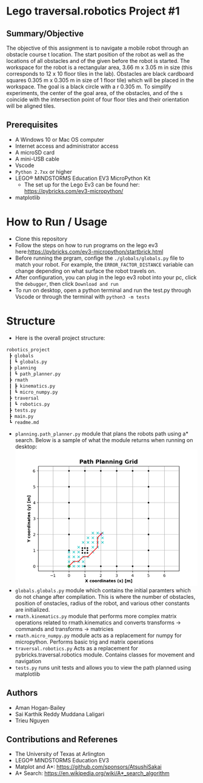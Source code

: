 # Lego traversal.robotics Project #1
## Summary/Objective
The objective of this assignment is to navigate a mobile robot through an obstacle course t
location. The start position of the robot as well as the locations of all obstacles and of the
given before the robot is started.
The workspace for the robot is a rectangular area, 3.66 m x 3.05 m in size (this corresponds to
12 x 10 floor tiles in the lab). Obstacles are black cardboard squares 0.305 m x 0.305 m in
size of 1 floor tile) which will be placed in the workspace. The goal is a black circle with a r
0.305 m. To simplify experiments, the center of the goal area, of the obstacles, and of the s
coincide with the intersection point of four floor tiles and their orientation will be aligned
tiles.

## Prerequisites
- A Windows 10 or Mac OS computer
- Internet access and administrator access
- A microSD card
- A mini-USB cable
- Vscode
- `Python 2.7xx` or higher
- LEGO® MINDSTORMS Education EV3 MicroPython Kit
    - The set up for the Lego Ev3 can be found her: https://pybricks.com/ev3-micropython/
- matplotlib

# How to Run / Usage
- Clone this repository
- Follow the steps on how to run programs on the lego ev3 here:https://pybricks.com/ev3-micropython/startbrick.html
- Before running the prgram, confige the `./globals/globals.py` file to match your robot. For example, the `ERROR_FACTOR_DISTANCE` variable can change depending on what surface the robot travels on.
- After configuration, you can plug in the lego ev3 robot into your pc, click the `debugger`, then click `Download and run`
- To run on desktop, open a python terminal and run the test.py through Vscode or through the terminal with `python3 -m tests`


# Structure
- Here is the overall project structure:
```
robotics_project
 ┣ globals
 ┃ ┗ globals.py
 ┣ planning
 ┃ ┗ path_planner.py
 ┣ rmath
 ┃ ┣ kinematics.py
 ┃ ┗ micro_numpy.py
 ┣ traversal
 ┃ ┗ robotics.py
 ┣ tests.py
 ┣ main.py
 ┗ readme.md
```
- `planning.path_planner.py` module that plans the robots path using a* search. Below is a sample of what the module returns when running on desktop: ![Image of path planner](planned_path.png)
- `globals.globals.py` module which contains the initial paramters which do not change after compilation. This is where the number of obstacles, position of onstacles, radius of the robot, and various other constants are initialized. 
- `rmath.kinematics.py` module that performs more complex matrix operations related to rmath.kinematics and converts transforms -> commands and transforms -> matricies
- `rmath.micro_numpy.py` module acts as a replacement for numpy for micropython. Performs basic trig and matrix operations
- `traversal.robotics.py` Acts as a replacement for pybricks.traversal.robotics module. Contains classes for movement and navigation
- `tests.py` runs unit tests and allows you to view the path planned using matplotlib

## Authors
- Aman Hogan-Bailey
- Sai Karthik Reddy Muddana Laligari
- Trieu Nguyen

## Contributions and Referenes
- The University of Texas at Arlington
- LEGO® MINDSTORMS Education EV3
- Matplot and A*: https://github.com/sponsors/AtsushiSakai
- A* Search: https://en.wikipedia.org/wiki/A*_search_algorithm
